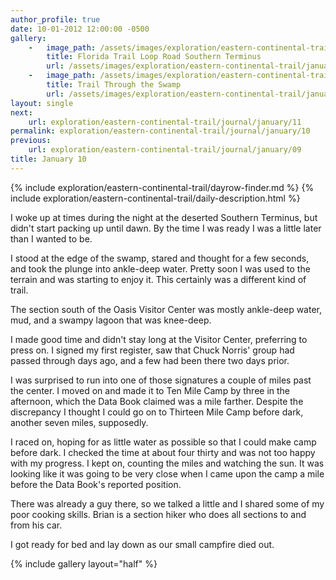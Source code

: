 ```yaml
---
author_profile: true
date: 10-01-2012 12:00:00 -0500
gallery:
    -   image_path: /assets/images/exploration/eastern-continental-trail/january/small/10-1.jpg
        title: Florida Trail Loop Road Southern Terminus
        url: /assets/images/exploration/eastern-continental-trail/january/large/10-1.jpg
    -   image_path: /assets/images/exploration/eastern-continental-trail/january/small/10-2.jpg
        title: Trail Through the Swamp
        url: /assets/images/exploration/eastern-continental-trail/january/large/10-2.jpg
layout: single
next:
    url: exploration/eastern-continental-trail/journal/january/11
permalink: exploration/eastern-continental-trail/journal/january/10
previous:
    url: exploration/eastern-continental-trail/journal/january/09
title: January 10
---
```

{% include exploration/eastern-continental-trail/dayrow-finder.md %}
{% include exploration/eastern-continental-trail/daily-description.html %}

I woke up at times during the night at the deserted Southern Terminus, but didn't start packing up until dawn. By the time I was ready I was a little later than I wanted to be.

I stood at the edge of the swamp, stared and thought for a few seconds, and took the plunge into ankle-deep water. Pretty soon I was used to the terrain and was starting to enjoy it. This certainly was a different kind of trail.

The section south of the Oasis Visitor Center was mostly ankle-deep water, mud, and a swampy lagoon that was knee-deep.

I made good time and didn't stay long at the Visitor Center, preferring to press on. I signed my first register, saw that Chuck Norris' group had passed through days ago, and a few had been there two days prior.

I was surprised to run into one of those signatures a couple of miles past the center. I moved on and made it to Ten Mile Camp by three in the afternoon, which the Data Book claimed was a mile farther. Despite the discrepancy I thought I could go on to Thirteen Mile Camp before dark, another seven miles, supposedly.

I raced on, hoping for as little water as possible so that I could make camp before dark. I checked the time at about four thirty and was not too happy with my progress. I kept on, counting the miles and watching the sun. It was looking like it was going to be very close when I came upon the camp a mile before the Data Book's reported position.

There was already a guy there, so we talked a little and I shared some of my poor cooking skills. Brian is a section hiker who does all sections to and from his car.

I got ready for bed and lay down as our small campfire died out.

{% include gallery layout="half" %}
